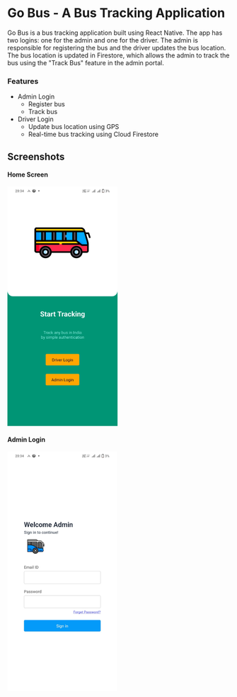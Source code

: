 # Go Bus - A Bus Tracking Application
Go Bus is a bus tracking application built using React Native. The app has two logins: one for the admin and one for the driver. The admin is responsible for registering the bus and the driver updates the bus location. The bus location is updated in Firestore, which allows the admin to track the bus using the "Track Bus" feature in the admin portal.


### Features
* Admin Login
    * Register bus
    * Track bus
* Driver Login
    * Update bus location using GPS
    * Real-time bus tracking using Cloud Firestore


## Screenshots

#### Home Screen


<img src="https://raw.githubusercontent.com/Ayush7455/screenshots/main/Screenshot_20230208_203410.jpg" height="540">


#### Admin Login



<img src="https://raw.githubusercontent.com/Ayush7455/screenshots/main/Screenshot_20230208_203415(1).jpg" height="540">
